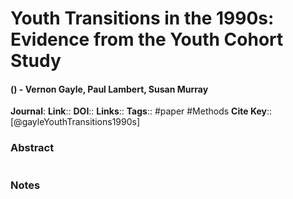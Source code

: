 # Youth Transitions in the 1990s: Evidence from the Youth Cohort Study
#### () - Vernon Gayle, Paul Lambert, Susan Murray
**Journal**: 
**Link**:: 
**DOI**:: 
**Links**:: 
**Tags**:: #paper #Methods 
**Cite Key**:: [@gayleYouthTransitions1990s]

### Abstract

```

```

### Notes

